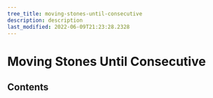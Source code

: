 ```yaml
---
tree_title: moving-stones-until-consecutive
description: description
last_modified: 2022-06-09T21:23:28.2328
---
```


# Moving Stones Until Consecutive

## Contents
